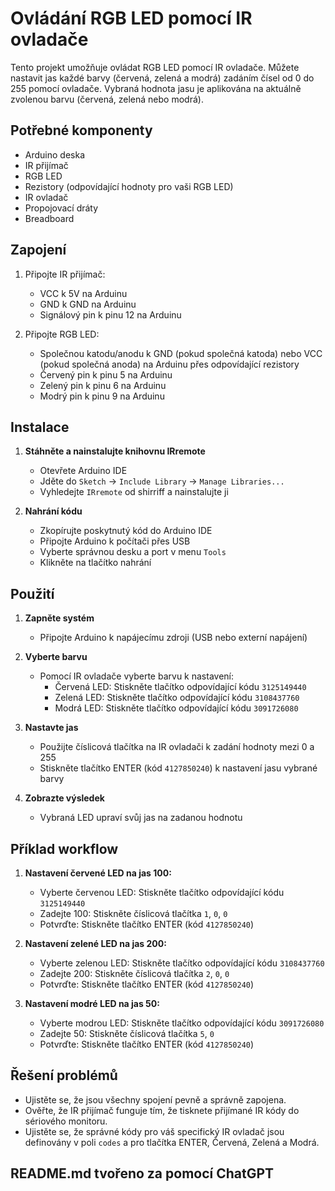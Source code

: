 # Ovládání RGB LED pomocí IR ovladače

Tento projekt umožňuje ovládat RGB LED pomocí IR ovladače. Můžete nastavit jas každé barvy (červená, zelená a modrá) zadáním čísel od 0 do 255 pomocí ovladače. Vybraná hodnota jasu je aplikována na aktuálně zvolenou barvu (červená, zelená nebo modrá).

## Potřebné komponenty
- Arduino deska
- IR přijímač
- RGB LED
- Rezistory (odpovídající hodnoty pro vaši RGB LED)
- IR ovladač
- Propojovací dráty
- Breadboard

## Zapojení
1. Připojte IR přijímač:
   - VCC k 5V na Arduinu
   - GND k GND na Arduinu
   - Signálový pin k pinu 12 na Arduinu

2. Připojte RGB LED:
   - Společnou katodu/anodu k GND (pokud společná katoda) nebo VCC (pokud společná anoda) na Arduinu přes odpovídající rezistory
   - Červený pin k pinu 5 na Arduinu
   - Zelený pin k pinu 6 na Arduinu
   - Modrý pin k pinu 9 na Arduinu

## Instalace
1. **Stáhněte a nainstalujte knihovnu IRremote**
   - Otevřete Arduino IDE
   - Jděte do `Sketch` -> `Include Library` -> `Manage Libraries...`
   - Vyhledejte `IRremote` od shirriff a nainstalujte ji

2. **Nahrání kódu**
   - Zkopírujte poskytnutý kód do Arduino IDE
   - Připojte Arduino k počítači přes USB
   - Vyberte správnou desku a port v menu `Tools`
   - Klikněte na tlačítko nahrání

## Použití
1. **Zapněte systém**
   - Připojte Arduino k napájecímu zdroji (USB nebo externí napájení)
   
2. **Vyberte barvu**
   - Pomocí IR ovladače vyberte barvu k nastavení:
     - Červená LED: Stiskněte tlačítko odpovídající kódu `3125149440`
     - Zelená LED: Stiskněte tlačítko odpovídající kódu `3108437760`
     - Modrá LED: Stiskněte tlačítko odpovídající kódu `3091726080`

3. **Nastavte jas**
   - Použijte číslicová tlačítka na IR ovladači k zadání hodnoty mezi 0 a 255
   - Stiskněte tlačítko ENTER (kód `4127850240`) k nastavení jasu vybrané barvy

4. **Zobrazte výsledek**
   - Vybraná LED upraví svůj jas na zadanou hodnotu

## Příklad workflow
1. **Nastavení červené LED na jas 100:**
   - Vyberte červenou LED: Stiskněte tlačítko odpovídající kódu `3125149440`
   - Zadejte 100: Stiskněte číslicová tlačítka `1`, `0`, `0`
   - Potvrďte: Stiskněte tlačítko ENTER (kód `4127850240`)

2. **Nastavení zelené LED na jas 200:**
   - Vyberte zelenou LED: Stiskněte tlačítko odpovídající kódu `3108437760`
   - Zadejte 200: Stiskněte číslicová tlačítka `2`, `0`, `0`
   - Potvrďte: Stiskněte tlačítko ENTER (kód `4127850240`)

3. **Nastavení modré LED na jas 50:**
   - Vyberte modrou LED: Stiskněte tlačítko odpovídající kódu `3091726080`
   - Zadejte 50: Stiskněte číslicová tlačítka `5`, `0`
   - Potvrďte: Stiskněte tlačítko ENTER (kód `4127850240`)

## Řešení problémů
- Ujistěte se, že jsou všechny spojení pevně a správně zapojena.
- Ověřte, že IR přijímač funguje tím, že tisknete přijímané IR kódy do sériového monitoru.
- Ujistěte se, že správné kódy pro váš specifický IR ovladač jsou definovány v poli `codes` a pro tlačítka ENTER, Červená, Zelená a Modrá.

## README.md tvořeno za pomocí ChatGPT

